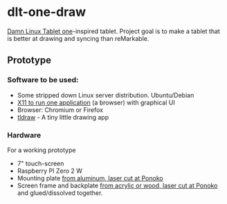 # dlt-one-draw
[Damn Linux Tablet one](https://github.com/timonsku/Damn-Linux-Tablet-PCB-Design-Files/)-inspired tablet. Project goal is to make a tablet that is better at drawing and syncing than reMarkable. 


## Prototype

### Software to be used:

* Some stripped down Linux server distribution. Ubuntu/Debian
* [X11 to run one application](https://raspberrypi.stackexchange.com/questions/11866/how-can-i-start-x11-only-for-a-single-application) (a browser) with graphical UI
* Browser: Chromium or Firefox
* [tldraw](https://github.com/tldraw/tldraw) - A tiny little drawing app

### Hardware

For a working prototype

* 7" touch-screen
* Raspberry PI Zero 2 W
* Mounting plate [from aluminum, laser cut at Ponoko](https://www.ponoko.com/materials?materialTypes=metal)
* Screen frame and backplate [from acrylic or wood, laser cut at Ponoko](https://www.ponoko.com/materials?materialTypes=plastic,wood) and glued/dissolved together.
